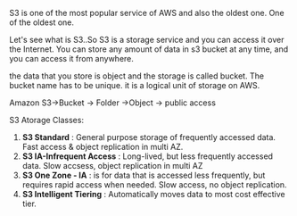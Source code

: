 
S3 is one of the most popular service of AWS and also the oldest one. One of the oldest one.

Let's see what is S3..So S3 is a storage service and you can access it over the Internet. You can store any amount of data in s3 bucket at any time, and you can access it from anywhere.

the data that you store is object and the storage is called bucket. The bucket name has to be unique. it is a logical unit of storage on AWS. 

Amazon S3->Bucket -> Folder ->Object -> public access


S3 Atorage Classes:

1. **S3 Standard** : General purpose storage of frequently accessed data. Fast access & object replication in multi AZ.
2. **S3 IA-Infrequent Access** : Long-lived, but less frequently accessed data. Slow accsess, object replication in multi AZ
3. **S3 One Zone - IA** : is for data that is accessed less frequently, but requires rapid access when needed. Slow access, no object replication.
4. **S3 Intelligent Tiering** : Automatically moves data to most cost effective tier.
